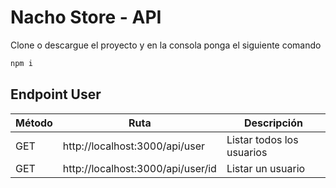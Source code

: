 # Nacho Store - API
Clone o descargue el proyecto y en la consola ponga el siguiente comando
```bash
npm i
```
## Endpoint User
| Método | Ruta | Descripción |
|-|-|-|
| GET | http://localhost:3000/api/user | Listar todos los usuarios|
| GET | http://localhost:3000/api/user/id | Listar un usuario | 